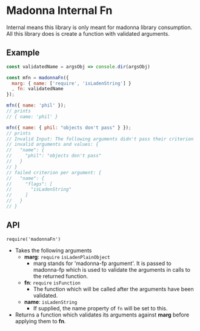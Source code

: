 # Madonna Internal Fn
Internal means this library is only meant for madonna library consumption. All
this library does is create a function with validated arguments.

## Example
```js
const validatedName = argsObj => console.dir(argsObj)

const mfn = madonnaFn({
  marg: { name: ['require', 'isLadenString'] }
  , fn: validatedName
});

mfn({ name: 'phil' });
// prints
// { name: 'phil' }

mfn({ name: { phil: "objects don't pass" } });
// prints
// Invalid Input: The following arguments didn't pass their criterion
// invalid arguments and values: {
//   "name": {
//     "phil": "objects don't pass"
//   }
// }
// failed criterion per argument: {
//   "name": {
//     "flags": [
//       "isLadenString"
//     ]
//   }
// }
```

## API
`require('madonnaFn')`
 - Takes the following arguments
   - **marg**: `require` `isLadenPlainObject`
     - marg stands for 'madonna-fp argument'.  It is passed to madonna-fp which
       is used to validate the arguments in calls to the returned function.
   - **fn**: `require` `isFunction`
     - The function which will be called after the arguments have been validated.
   - **name**: `isLadenString`
     - If supplied, the name property of `fn` will be set to this.
 - Returns a function which validates its arguments against **marg** before
   applying them to **fn**.
